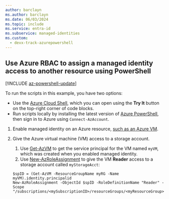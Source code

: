 ```yaml
--- 
author: barclayn
ms.author: barclayn
ms.date: 06/03/2024
ms.topic: include
ms.service: entra-id
ms.subservice: managed-identities
ms.custom:
  - devx-track-azurepowershell
---
```


## Use Azure RBAC to assign a managed identity access to another resource using PowerShell

[!INCLUDE [az-powershell-update](~/includes/azure-docs-pr/updated-for-az.md)]

To run the scripts in this example, you have two options:
- Use the [Azure Cloud Shell](/azure/cloud-shell/overview), which you can open using the **Try It** button on the top-right corner of code blocks.
- Run scripts locally by installing the latest version of [Azure PowerShell](/powershell/azure/install-azure-powershell), then sign in to Azure using `Connect-AzAccount`. 

1. Enable managed identity on an Azure resource, [such as an Azure VM](~/identity/managed-identities-azure-resources/how-to-configure-managed-identities.md).

1. Give the Azure virtual machine (VM) access to a storage account. 
   1. Use [Get-AzVM](/powershell/module/az.compute/get-azvm) to get the service principal for the VM named `myVM`, which was created when you enabled managed identity. 
   1. Use [New-AzRoleAssignment](/powershell/module/az.resources/new-azroleassignment) to give the VM **Reader** access to a storage account called `myStorageAcct`:

    ```azurepowershell-interactive
    $spID = (Get-AzVM -ResourceGroupName myRG -Name myVM).identity.principalid
    New-AzRoleAssignment -ObjectId $spID -RoleDefinitionName "Reader" -Scope "/subscriptions/<mySubscriptionID>/resourceGroups/<myResourceGroup>/providers/Microsoft.Storage/storageAccounts/<myStorageAcct>"
    ```

